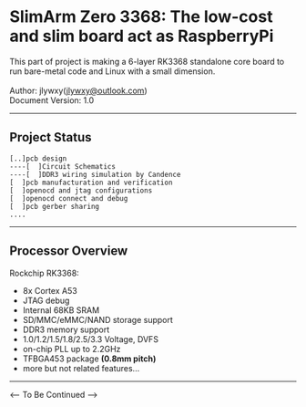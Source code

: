 # SlimArm Zero 3368: The low-cost and slim board act as RaspberryPi

This part of project is making a 6-layer RK3368 standalone core board to run bare-metal code and Linux with a small dimension.
<br><br>
Author: jlywxy(jlywxy@outlook.com)<br>
Document Version: 1.0<br>

- --

## Project Status

```
[..]pcb design
----[  ]Circuit Schematics
----[  ]DDR3 wiring simulation by Candence
[  ]pcb manufacturation and verification
[  ]openocd and jtag configurations 
[  ]openocd connect and debug
[  ]pcb gerber sharing
....
```
- --

## Processor Overview

Rockchip RK3368:<br>
* 8x Cortex A53
* JTAG debug
* Internal 68KB SRAM
* SD/MMC/eMMC/NAND storage support
* DDR3 memory support
* 1.0/1.2/1.5/1.8/2.5/3.3 Voltage, DVFS
* on-chip PLL up to 2.2GHz
* TFBGA453 package <b>(0.8mm pitch)</b>
* more but not related features...
- --

<-- To Be Continued -->